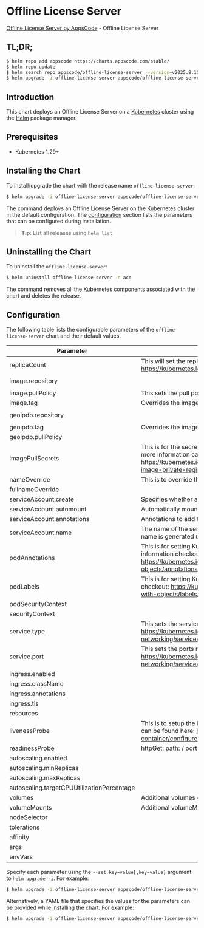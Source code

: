 # Offline License Server

[Offline License Server by AppsCode](https://github.com/appscode-cloud) - Offline License Server

## TL;DR;

```bash
$ helm repo add appscode https://charts.appscode.com/stable/
$ helm repo update
$ helm search repo appscode/offline-license-server --version=v2025.8.15
$ helm upgrade -i offline-license-server appscode/offline-license-server -n ace --create-namespace --version=v2025.8.15
```

## Introduction

This chart deploys an Offline License Server on a [Kubernetes](http://kubernetes.io) cluster using the [Helm](https://helm.sh) package manager.

## Prerequisites

- Kubernetes 1.29+

## Installing the Chart

To install/upgrade the chart with the release name `offline-license-server`:

```bash
$ helm upgrade -i offline-license-server appscode/offline-license-server -n ace --create-namespace --version=v2025.8.15
```

The command deploys an Offline License Server on the Kubernetes cluster in the default configuration. The [configuration](#configuration) section lists the parameters that can be configured during installation.

> **Tip**: List all releases using `helm list`

## Uninstalling the Chart

To uninstall the `offline-license-server`:

```bash
$ helm uninstall offline-license-server -n ace
```

The command removes all the Kubernetes components associated with the chart and deletes the release.

## Configuration

The following table lists the configurable parameters of the `offline-license-server` chart and their default values.

|                 Parameter                  |                                                                                           Description                                                                                            |                       Default                        |
|--------------------------------------------|--------------------------------------------------------------------------------------------------------------------------------------------------------------------------------------------------|------------------------------------------------------|
| replicaCount                               | This will set the replicaset count more information can be found here: https://kubernetes.io/docs/concepts/workloads/controllers/replicaset/                                                     | <code>1</code>                                       |
| image.repository                           |                                                                                                                                                                                                  | <code>ghcr.io/appscode/offline-license-server</code> |
| image.pullPolicy                           | This sets the pull policy for images.                                                                                                                                                            | <code>IfNotPresent</code>                            |
| image.tag                                  | Overrides the image tag whose default is the chart appVersion.                                                                                                                                   | <code>""</code>                                      |
| geoipdb.repository                         |                                                                                                                                                                                                  | <code>ghcr.io/appscode/maxmind-geoip</code>          |
| geoipdb.tag                                | Overrides the image tag whose default is the chart appVersion.                                                                                                                                   | <code>city-mmdb-latest</code>                        |
| geoipdb.pullPolicy                         |                                                                                                                                                                                                  | <code>Always</code>                                  |
| imagePullSecrets                           | This is for the secrets for pulling an image from a private repository more information can be found here: https://kubernetes.io/docs/tasks/configure-pod-container/pull-image-private-registry/ | <code>[]</code>                                      |
| nameOverride                               | This is to override the chart name.                                                                                                                                                              | <code>""</code>                                      |
| fullnameOverride                           |                                                                                                                                                                                                  | <code>""</code>                                      |
| serviceAccount.create                      | Specifies whether a service account should be created                                                                                                                                            | <code>true</code>                                    |
| serviceAccount.automount                   | Automatically mount a ServiceAccount's API credentials?                                                                                                                                          | <code>true</code>                                    |
| serviceAccount.annotations                 | Annotations to add to the service account                                                                                                                                                        | <code>{}</code>                                      |
| serviceAccount.name                        | The name of the service account to use. If not set and create is true, a name is generated using the fullname template                                                                           | <code>""</code>                                      |
| podAnnotations                             | This is for setting Kubernetes Annotations to a Pod. For more information checkout: https://kubernetes.io/docs/concepts/overview/working-with-objects/annotations/                               | <code>{}</code>                                      |
| podLabels                                  | This is for setting Kubernetes Labels to a Pod. For more information checkout: https://kubernetes.io/docs/concepts/overview/working-with-objects/labels/                                         | <code>{}</code>                                      |
| podSecurityContext                         |                                                                                                                                                                                                  | <code>{}</code>                                      |
| securityContext                            |                                                                                                                                                                                                  | <code>{}</code>                                      |
| service.type                               | This sets the service type more information can be found here: https://kubernetes.io/docs/concepts/services-networking/service/#publishing-services-service-types                                | <code>ClusterIP</code>                               |
| service.port                               | This sets the ports more information can be found here: https://kubernetes.io/docs/concepts/services-networking/service/#field-spec-ports                                                        | <code>80</code>                                      |
| ingress.enabled                            |                                                                                                                                                                                                  | <code>false</code>                                   |
| ingress.className                          |                                                                                                                                                                                                  | <code>""</code>                                      |
| ingress.annotations                        |                                                                                                                                                                                                  | <code>{}</code>                                      |
| ingress.tls                                |                                                                                                                                                                                                  | <code>[]</code>                                      |
| resources                                  |                                                                                                                                                                                                  | <code>{}</code>                                      |
| livenessProbe                              | This is to setup the liveness and readiness probes more information can be found here: https://kubernetes.io/docs/tasks/configure-pod-container/configure-liveness-readiness-startup-probes/     | <code>{}</code>                                      |
| readinessProbe                             | httpGet: path: / port: http                                                                                                                                                                      | <code>{}</code>                                      |
| autoscaling.enabled                        |                                                                                                                                                                                                  | <code>false</code>                                   |
| autoscaling.minReplicas                    |                                                                                                                                                                                                  | <code>1</code>                                       |
| autoscaling.maxReplicas                    |                                                                                                                                                                                                  | <code>100</code>                                     |
| autoscaling.targetCPUUtilizationPercentage |                                                                                                                                                                                                  | <code>80</code>                                      |
| volumes                                    | Additional volumes on the output Deployment definition.                                                                                                                                          | <code>[]</code>                                      |
| volumeMounts                               | Additional volumeMounts on the output Deployment definition.                                                                                                                                     | <code>[]</code>                                      |
| nodeSelector                               |                                                                                                                                                                                                  | <code>{}</code>                                      |
| tolerations                                |                                                                                                                                                                                                  | <code>[]</code>                                      |
| affinity                                   |                                                                                                                                                                                                  | <code>{}</code>                                      |
| args                                       |                                                                                                                                                                                                  | <code>[]</code>                                      |
| envVars                                    |                                                                                                                                                                                                  | <code>{}</code>                                      |


Specify each parameter using the `--set key=value[,key=value]` argument to `helm upgrade -i`. For example:

```bash
$ helm upgrade -i offline-license-server appscode/offline-license-server -n ace --create-namespace --version=v2025.8.15 --set replicaCount=1
```

Alternatively, a YAML file that specifies the values for the parameters can be provided while
installing the chart. For example:

```bash
$ helm upgrade -i offline-license-server appscode/offline-license-server -n ace --create-namespace --version=v2025.8.15 --values values.yaml
```
